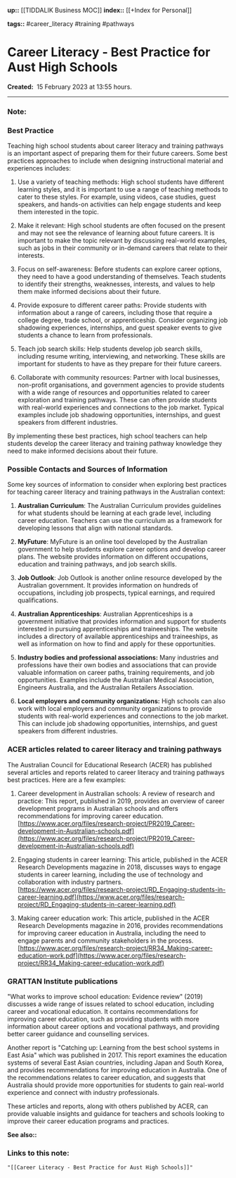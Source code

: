 **up::** [[TIDDALIK Business MOC]]
**index::** [[+Index for Personal]]
 

**tags::** #career_literacy #training #pathways

# Career Literacy - Best Practice for Aust High Schools

**Created:**  15 February 2023 at  13:55 hours.

___
### Note:

### Best Practice

Teaching high school students about career literacy and training pathways is an important aspect of preparing them for their future careers. Some best practices approaches to include when designing instructional material and experiences includes:

1.  Use a variety of teaching methods: High school students have different learning styles, and it is important to use a range of teaching methods to cater to these styles. For example, using videos, case studies, guest speakers, and hands-on activities can help engage students and keep them interested in the topic.
    
2.  Make it relevant: High school students are often focused on the present and may not see the relevance of learning about future careers. It is important to make the topic relevant by discussing real-world examples, such as jobs in their community or in-demand careers that relate to their interests.
    
3.  Focus on self-awareness: Before students can explore career options, they need to have a good understanding of themselves. Teach students to identify their strengths, weaknesses, interests, and values to help them make informed decisions about their future.
    
4.  Provide exposure to different career paths: Provide students with information about a range of careers, including those that require a college degree, trade school, or apprenticeship. Consider organizing job shadowing experiences, internships, and guest speaker events to give students a chance to learn from professionals.
    
5.  Teach job search skills: Help students develop job search skills, including resume writing, interviewing, and networking. These skills are important for students to have as they prepare for their future careers.
    
6.  Collaborate with community resources: Partner with local businesses, non-profit organisations, and government agencies to provide students with a wide range of resources and opportunities related to career exploration and training pathways. These can often provide students with real-world experiences and connections to the job market. Typical examples include job shadowing opportunities, internships, and guest speakers from different industries.
    

By implementing these best practices, high school teachers can help students develop the career literacy and training pathway knowledge they need to make informed decisions about their future.

### Possible Contacts and Sources of Information

Some key sources of information to consider when exploring best practices for teaching career literacy and training pathways in the Australian context:

1.  **Australian Curriculum**: The Australian Curriculum provides guidelines for what students should be learning at each grade level, including career education. Teachers can use the curriculum as a framework for developing lessons that align with national standards.
    
2.  **MyFuture**: MyFuture is an online tool developed by the Australian government to help students explore career options and develop career plans. The website provides information on different occupations, education and training pathways, and job search skills.
    
3.  **Job Outlook**: Job Outlook is another online resource developed by the Australian government. It provides information on hundreds of occupations, including job prospects, typical earnings, and required qualifications.
    
4.  **Australian Apprenticeships**: Australian Apprenticeships is a government initiative that provides information and support for students interested in pursuing apprenticeships and traineeships. The website includes a directory of available apprenticeships and traineeships, as well as information on how to find and apply for these opportunities.
    
5.  **Industry bodies and professional associations:** Many industries and professions have their own bodies and associations that can provide valuable information on career paths, training requirements, and job opportunities. Examples include the Australian Medical Association, Engineers Australia, and the Australian Retailers Association.
    
6.  **Local employers and community organizations:** High schools can also work with local employers and community organizations to provide students with real-world experiences and connections to the job market. This can include job shadowing opportunities, internships, and guest speakers from different industries.
    
### ACER articles related to career literacy and training pathways

The Australian Council for Educational Research (ACER) has published several articles and reports related to career literacy and training pathways best practices. Here are a few examples:

1.  Career development in Australian schools: A review of research and practice: This report, published in 2019, provides an overview of career development programs in Australian schools and offers recommendations for improving career education.
   [https://www.acer.org/files/research-project/PR2019_Career-development-in-Australian-schools.pdf](https://www.acer.org/files/research-project/PR2019_Career-development-in-Australian-schools.pdf)
    
2.  Engaging students in career learning: This article, published in the ACER Research Developments magazine in 2018, discusses ways to engage students in career learning, including the use of technology and collaboration with industry partners.
   [https://www.acer.org/files/research-project/RD_Engaging-students-in-career-learning.pdf](https://www.acer.org/files/research-project/RD_Engaging-students-in-career-learning.pdf)
    
3.  Making career education work: This article, published in the ACER Research Developments magazine in 2016, provides recommendations for improving career education in Australia, including the need to engage parents and community stakeholders in the process.
   [https://www.acer.org/files/research-project/RR34_Making-career-education-work.pdf](https://www.acer.org/files/research-project/RR34_Making-career-education-work.pdf)

### GRATTAN Institute publications

"What works to improve school education: Evidence review" (2019) discusses a wide range of issues related to school education, including career and vocational education. It contains recommendations for improving career education, such as providing students with more information about career options and vocational pathways, and providing better career guidance and counselling services.

Another report is "Catching up: Learning from the best school systems in East Asia" which was published in 2017. This report examines the education systems of several East Asian countries, including Japan and South Korea, and provides recommendations for improving education in Australia. One of the recommendations relates to career education, and suggests that Australia should provide more opportunities for students to gain real-world experience and connect with industry professionals.
    

These articles and reports, along with others published by ACER, can provide valuable insights and guidance for teachers and schools looking to improve their career education programs and practices. 


**See also::** 

### Links to this note:
```query
"[[Career Literacy - Best Practice for Aust High Schools]]"
```

